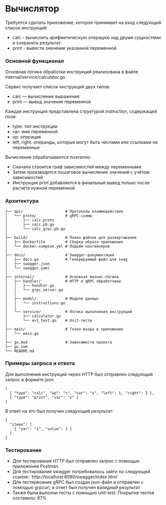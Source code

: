 # Вычислятор #
Требуется сделать приложение, которое принимает на вход следующий список инструкций:

<ul>
  <li> calc - вычислить арифметическую операцию над двумя сущностями и сохранить результат.</li>
  <li> print - вывести значение указанной переменной. </li>

</ul> 

### Основной функционал ###
Основная логика обработки инструкций реализована в файле internal/service/calculator.go.

Сервис получает список инструкций двух типов:
<ul>
   <li>  calc — вычисление выражения </li>

   <li>  print — вывод значения переменной </li>
</ul> 
Каждая инструкция представлена структурой instruction, содержащей поля:
<ul>
  <li> type: тип инструкции </li>

  <li> var: имя переменной </li>

  <li> op: операция </li>

  <li>  left, right: операнды, которые могут быть числами или ссылками на переменные </li>
</ul> 
Вычисления обрабатываются поэтапно:
<ul>
  <li> Сначала строится граф зависимостей между переменными </li>

  <li> Затем производится пошаговое вычисление значений с учётом зависимостей </li>

  <li> Инструкция print добавляется в финальный вывод только после расчёта нужной переменной </li>
</ul> 

### Архитектура ###

```
├── api/                   # Протоколы взаимодействия
│   └── proto/             # gRPC-схемы
│       ├── calc.proto
│       ├── calc.pb.go
│       └── calc_grpc.pb.go
│
├── build/                 # Папка файлов для развертывания
│   ├── Dockerfile         # Сборка образа приложения
│   └── docker-compose.yml # Подъём контейнеров
│
├── docs/                  # Swagger-документация
│   ├── docs.go            # Генерируемый файл для swag
│   ├── swagger.json
│   └── swagger.yaml
│
├── internal/              # Основная бизнес-логика
│   ├── handler/           # HTTP и gRPC обработчики
│   │   ├── handler.go
│   │   └── grpc_server.go
│   │
│   ├── model/             # Модели данных 
│   │   └── instructions.go
│   │
│   └── service/           # Логика выполнения инструкций
│       ├── calculator.go
│       └── ev1_test.go    # Unit-тесты
│
├── main/                  # Точка входа в приложение
│   └── main.go
│
├── go.mod                 # Зависимости проекта
├── go.sum
└── README.md 
```
### Примеры запроса и ответа  ###
Для выполнения инструкций через HTTP был отправлен следующий запрос в формате json:

```
[
  { "type": "calc", "op": "+", "var": "x", "left": 1, "right": 2 },
  { "type": "print", "var": "x" }
]
```
В ответ на это был получен следующий результат:

```
{
  "items": [
    { "var": "x", "value": 3 }
  ]
}
```

### Тестирование ###
<ul>
  <li> Для тестирования HTTP был отправлен запрос с помощью приложения Postman.</li>
  <li> Для тестирования swagger потребовалось зайти по следующей ссылке: `http://localhost:8080/swagger/index.html`</li>
  <li> Для тестирвоания gRPC был создан json-файл и отправлен с помощью grpcurl, в ответ был получен валидный результат </li>
  <li> Также были выполни тесты с помощью unit-test. Покрытие тестов составило: 67%  </li>
</ul> 

